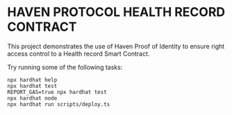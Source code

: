 # HAVEN PROTOCOL HEALTH RECORD CONTRACT

This project demonstrates the use of Haven Proof of Identity to ensure right access control to a Health record Smart Contract.  

Try running some of the following tasks:

```shell
npx hardhat help
npx hardhat test
REPORT_GAS=true npx hardhat test
npx hardhat node
npx hardhat run scripts/deploy.ts
```
